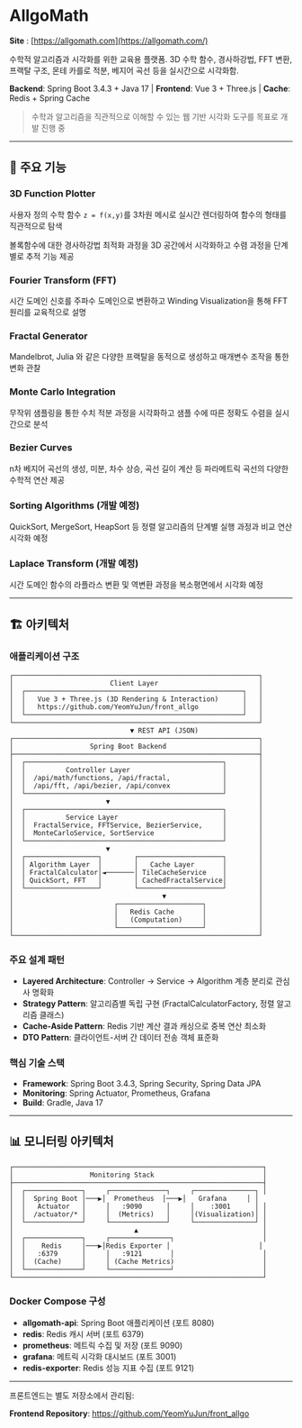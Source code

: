 # AllgoMath
**Site** : [https://allgomath.com](https://allgomath.com/)

수학적 알고리즘과 시각화를 위한 교육용 플랫폼. 3D 수학 함수, 경사하강법, FFT 변환, 프랙탈 구조, 몬테 카를로 적분, 베지어 곡선 등을 실시간으로 시각화함.

**Backend**: Spring Boot 3.4.3 + Java 17 | **Frontend**: Vue 3 + Three.js | **Cache**: Redis + Spring Cache

> 수학과 알고리즘을 직관적으로 이해할 수 있는 웹 기반 시각화 도구를 목표로 개발 진행 중
> 

---

## 📐 주요 기능

### 3D Function Plotter

사용자 정의 수학 함수 `z = f(x,y)`를 3차원 메시로 실시간 렌더링하여 함수의 형태를 직관적으로 탐색

볼록함수에 대한 경사하강법 최적화 과정을 3D 공간에서 시각화하고 수렴 과정을 단계별로 추적 기능 제공

### Fourier Transform (FFT)

시간 도메인 신호를 주파수 도메인으로 변환하고 Winding Visualization을 통해 FFT 원리를 교육적으로 설명

### Fractal Generator

Mandelbrot, Julia 와 같은 다양한 프랙탈을 동적으로 생성하고 매개변수 조작을 통한 변화 관찰

### Monte Carlo Integration

무작위 샘플링을 통한 수치 적분 과정을 시각화하고 샘플 수에 따른 정확도 수렴을 실시간으로 분석

### Bezier Curves

n차 베지어 곡선의 생성, 미분, 차수 상승, 곡선 길이 계산 등 파라메트릭 곡선의 다양한 수학적 연산 제공

### Sorting Algorithms (개발 예정)

QuickSort, MergeSort, HeapSort 등 정렬 알고리즘의 단계별 실행 과정과 비교 연산 시각화 예정

### Laplace Transform (개발 예정)

시간 도메인 함수의 라플라스 변환 및 역변환 과정을 복소평면에서 시각화 예정

---

## 🏗️ 아키텍처

### 애플리케이션 구조

```
┌─────────────────────────────────────────────────────────────┐
│                        Client Layer                         │
│  ┌──────────────────────────────────────────────────────┐   │
│  │   Vue 3 + Three.js (3D Rendering & Interaction)      │   │
│  │   https://github.com/YeomYuJun/front_allgo           │   │
│  └──────────────────────────────────────────────────────┘   │
└─────────────────────────────────────────────────────────────┘
                              ▼ REST API (JSON)
┌─────────────────────────────────────────────────────────────┐
│                   Spring Boot Backend                       │
├─────────────────────────────────────────────────────────────┤
│  ┌─────────────────────────────────────────────────┐        │
│  │          Controller Layer                       │        │
│  │  /api/math/functions, /api/fractal,             │        │
│  │  /api/fft, /api/bezier, /api/convex             │        │
│  └─────────────────────────────────────────────────┘        │
│                       ▼                                     │
│  ┌─────────────────────────────────────────────────┐        │
│  │          Service Layer                          │        │
│  │  FractalService, FFTService, BezierService,     │        │
│  │  MonteCarloService, SortService                 │        │
│  └─────────────────────────────────────────────────┘        │
│                       ▼                                     │
│  ┌──────────────────┐        ┌─────────────────────┐        │
│  │ Algorithm Layer  │        │   Cache Layer       │        │
│  │ FractalCalculator│◄───────│ TileCacheService    │        │
│  │ QuickSort, FFT   │        │ CachedFractalService│        │
│  └──────────────────┘        └─────────────────────┘        │
│                                     ▼                       │
│                         ┌─────────────────────┐             │
│                         │   Redis Cache       │             │
│                         │   (Computation)     │             │
│                         └─────────────────────┘             │
└─────────────────────────────────────────────────────────────┘
```

### 주요 설계 패턴

- **Layered Architecture**: Controller → Service → Algorithm 계층 분리로 관심사 명확화
- **Strategy Pattern**: 알고리즘별 독립 구현 (FractalCalculatorFactory, 정렬 알고리즘 클래스)
- **Cache-Aside Pattern**: Redis 기반 계산 결과 캐싱으로 중복 연산 최소화
- **DTO Pattern**: 클라이언트-서버 간 데이터 전송 객체 표준화

### 핵심 기술 스택

- **Framework**: Spring Boot 3.4.3, Spring Security, Spring Data JPA
- **Monitoring**: Spring Actuator,  Prometheus, Grafana
- **Build**: Gradle, Java 17

---

## 📊 모니터링 아키텍처

```
┌──────────────────────────────────────────────────────────────┐
│                   Monitoring Stack                           │
├──────────────────────────────────────────────────────────────┤
│  ┌──────────────┐     ┌──────────────┐     ┌───────────────┐ │
│  │  Spring Boot │───▶│  Prometheus  │───▶│   Grafana     │ │
│  │   Actuator   │     │   :9090      │     │    :3001      │ │
│  │  /actuator/* │     │  (Metrics)   │     │(Visualization)│ │
│  └──────────────┘     └──────────────┘     └───────────────┘ │
│                              ▲                               │
│  ┌──────────────┐     ┌───────────────┐                      │
│  │    Redis     │───▶│Redis Exporter │                      │
│  │   :6379      │     │   :9121       │                      │
│  │  (Cache)     │     │ (Cache Metrics)                      │
│  └──────────────┘     └───────────────┘                      │
└──────────────────────────────────────────────────────────────┘
```

### Docker Compose 구성

- **allgomath-api**: Spring Boot 애플리케이션 (포트 8080)
- **redis**: Redis 캐시 서버 (포트 6379)
- **prometheus**: 메트릭 수집 및 저장 (포트 9090)
- **grafana**: 메트릭 시각화 대시보드 (포트 3001)
- **redis-exporter**: Redis 성능 지표 수집 (포트 9121)

---
프론트엔드는 별도 저장소에서 관리됨:

**Frontend Repository**: https://github.com/YeomYuJun/front_allgo
